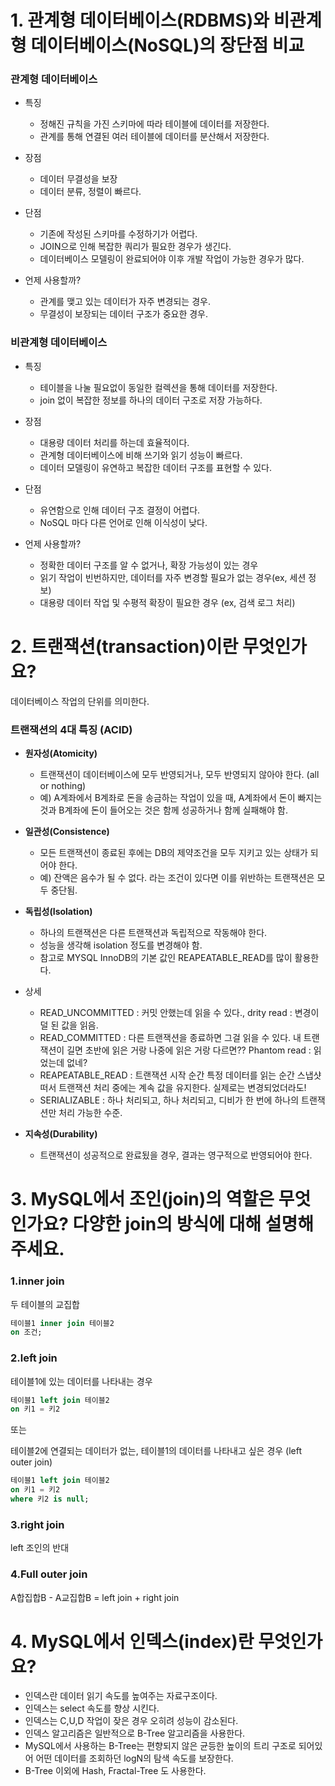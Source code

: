 # 1. 관계형 데이터베이스(RDBMS)와 비관계형 데이터베이스(NoSQL)의 장단점 비교

### 관계형 데이터베이스

- 특징

  - 정해진 규칙을 가진 스키마에 따라 테이블에 데이터를 저장한다.
  - 관계를 통해 연결된 여러 테이블에 데이터를 분산해서 저장한다.

- 장점

  - 데이터 무결성을 보장
  - 데이터 분류, 정렬이 빠르다.

- 단점

  - 기존에 작성된 스키마를 수정하기가 어렵다.
  - JOIN으로 인해 복잡한 쿼리가 필요한 경우가 생긴다.
  - 데이터베이스 모델링이 완료되어야 이후 개발 작업이 가능한 경우가 많다.

- 언제 사용할까?
  - 관계를 맺고 있는 데이터가 자주 변경되는 경우.
  - 무결성이 보장되는 데이터 구조가 중요한 경우.

### 비관계형 데이터베이스

- 특징

  - 테이블을 나눌 필요없이 동일한 컬렉션을 통해 데이터를 저장한다.
  - join 없이 복잡한 정보를 하나의 데이터 구조로 저장 가능하다.

- 장점

  - 대용량 데이터 처리를 하는데 효율적이다.
  - 관계형 데이터베이스에 비해 쓰기와 읽기 성능이 빠르다.
  - 데이터 모델링이 유연하고 복잡한 데이터 구조를 표현할 수 있다.

- 단점

  - 유연함으로 인해 데이터 구조 결정이 어렵다.
  - NoSQL 마다 다른 언어로 인해 이식성이 낮다.

- 언제 사용할까?
  - 정확한 데이터 구조를 알 수 없거나, 확장 가능성이 있는 경우
  - 읽기 작업이 빈번하지만, 데이터를 자주 변경할 필요가 없는 경우(ex, 세션 정보)
  - 대용량 데이터 작업 및 수평적 확장이 필요한 경우 (ex, 검색 로그 처리)

# 2. 트랜잭션(transaction)이란 무엇인가요?

데이터베이스 작업의 단위를 의미한다.

### 트랜잭션의 4대 특징 (ACID)

- **원자성(Atomicity)**

  - 트랜잭션이 데이터베이스에 모두 반영되거나, 모두 반영되지 않아야 한다. (all or nothing)
  - 예) A계좌에서 B계좌로 돈을 송금하는 작업이 있을 때, A계좌에서 돈이 빠지는 것과 B계좌에 돈이 들어오는 것은 함께 성공하거나 함께 실패해야 함.

- **일관성(Consistence)**

  - 모든 트랜잭션이 종료된 후에는 DB의 제약조건을 모두 지키고 있는 상태가 되어야 한다.
  - 예) 잔액은 음수가 될 수 없다. 라는 조건이 있다면 이를 위반하는 트랜잭션은 모두 중단됨.

- **독립성(Isolation)**
  - 하나의 트랜잭션은 다른 트랜잭션과 독립적으로 작동해야 한다.
  - 성능을 생각해 isolation 정도를 변경해야 함.
  - 참고로 MYSQL InnoDB의 기본 값인 REAPEATABLE_READ를 많이 활용한다.
- 상세
  - READ_UNCOMMITTED : 커밋 안했는데 읽을 수 있다., drity read : 변경이 덜 된 값을 읽음.
  - READ_COMMITTED : 다른 트랜잭션을 종료하면 그걸 읽을 수 있다. 내 트랜잭션이 길면 초반에 읽은 거랑 나중에 읽은 거랑 다르면?? Phantom read : 읽었는데 없네?
  - REAPEATABLE_READ : 트랜잭션 시작 순간 특정 데이터를 읽는 순간 스냅샷 떠서 트랜잭션 처리 중에는 계속 값을 유지한다. 실제로는 변경되었더라도!
  - SERIALIZABLE : 하나 처리되고, 하나 처리되고, 디비가 한 번에 하나의 트랜잭션만 처리 가능한 수준.
- **지속성(Durability)**
  - 트랜잭션이 성공적으로 완료됬을 경우, 결과는 영구적으로 반영되어야 한다.

# 3. MySQL에서 조인(join)의 역할은 무엇인가요? 다양한 join의 방식에 대해 설명해주세요.

### 1.inner join

두 테이블의 교집합

```SQL
테이블1 inner join 테이블2
on 조건;
```

### 2.left join

테이블1에 있는 데이터를 나타내는 경우

```SQL
테이블1 left join 테이블2
on 키1 = 키2
```

또는

테이블2에 연결되는 데이터가 없는, 테이블1의 데이터를 나타내고 싶은 경우 (left outer join)

```SQL
테이블1 left join 테이블2
on 키1 = 키2
where 키2 is null;
```

### 3.right join

left 조인의 반대

### 4.Full outer join

A합집합B - A교집합B = left join + right join

# 4. MySQL에서 인덱스(index)란 무엇인가요?

- 인덱스란 데이터 읽기 속도를 높여주는 자료구조이다.
- 인덱스는 select 속도를 향상 시킨다.
- 인덱스는 C,U,D 작업이 잦은 경우 오히려 성능이 감소된다.
- 인덱스 알고리즘은 일반적으로 B-Tree 알고리즘을 사용한다.
- MySQL에서 사용하는 B-Tree는 편향되지 않은 균등한 높이의 트리 구조로 되어있어 어떤 데이터를 조회하던 logN의 탐색 속도를 보장한다.
- B-Tree 이외에 Hash, Fractal-Tree 도 사용한다.
